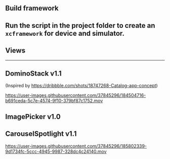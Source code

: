 ## Build framework
Run the script in the project folder to create an `xcframework` for device and simulator.
---
## Views
----
## DominoStack v1.1
(Inspired by https://dribbble.com/shots/18747268-Catalog-app-concept)

https://user-images.githubusercontent.com/37845296/184504716-b691ceda-5c7e-4574-9f10-379bf87c1752.mov

## ImagePicker v1.0

## CarouselSpotlight v1.1


https://user-images.githubusercontent.com/37845296/185802339-9d1734fc-5ccc-4945-9987-328dc4c24140.mov

